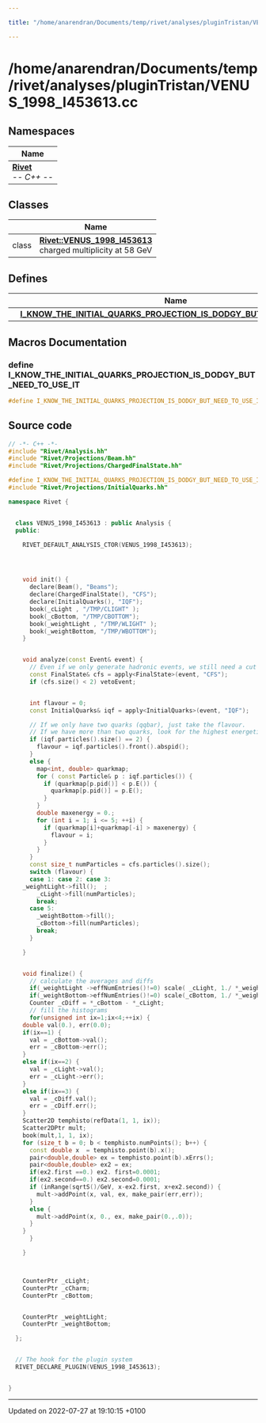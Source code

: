 ```yaml
---

title: "/home/anarendran/Documents/temp/rivet/analyses/pluginTristan/VENUS_1998_I453613.cc"

---
```


# /home/anarendran/Documents/temp/rivet/analyses/pluginTristan/VENUS_1998_I453613.cc



## Namespaces

| Name           |
| -------------- |
| **[Rivet](http://example.org/namespaces/namespacerivet/)** <br>-*- C++ -*-  |

## Classes

|                | Name           |
| -------------- | -------------- |
| class | **[Rivet::VENUS_1998_I453613](http://example.org/classes/classrivet_1_1venus__1998__i453613/)** <br>charged multiplicity at 58 GeV  |

## Defines

|                | Name           |
| -------------- | -------------- |
|  | **[I_KNOW_THE_INITIAL_QUARKS_PROJECTION_IS_DODGY_BUT_NEED_TO_USE_IT](http://example.org/files/venus__1998__i453613_8cc/#define-i-know-the-initial-quarks-projection-is-dodgy-but-need-to-use-it)**  |




## Macros Documentation

### define I_KNOW_THE_INITIAL_QUARKS_PROJECTION_IS_DODGY_BUT_NEED_TO_USE_IT

```cpp
#define I_KNOW_THE_INITIAL_QUARKS_PROJECTION_IS_DODGY_BUT_NEED_TO_USE_IT 
```


## Source code

```cpp
// -*- C++ -*-
#include "Rivet/Analysis.hh"
#include "Rivet/Projections/Beam.hh"
#include "Rivet/Projections/ChargedFinalState.hh"

#define I_KNOW_THE_INITIAL_QUARKS_PROJECTION_IS_DODGY_BUT_NEED_TO_USE_IT
#include "Rivet/Projections/InitialQuarks.hh"

namespace Rivet {


  class VENUS_1998_I453613 : public Analysis {
  public:

    RIVET_DEFAULT_ANALYSIS_CTOR(VENUS_1998_I453613);




    void init() {
      declare(Beam(), "Beams");
      declare(ChargedFinalState(), "CFS");
      declare(InitialQuarks(), "IQF");
      book(_cLight , "/TMP/CLIGHT" );
      book(_cBottom, "/TMP/CBOTTOM");
      book(_weightLight , "/TMP/WLIGHT" );
      book(_weightBottom, "/TMP/WBOTTOM");
    }


    void analyze(const Event& event) {
      // Even if we only generate hadronic events, we still need a cut on numCharged >= 2.
      const FinalState& cfs = apply<FinalState>(event, "CFS");
      if (cfs.size() < 2) vetoEvent;


      int flavour = 0;
      const InitialQuarks& iqf = apply<InitialQuarks>(event, "IQF");

      // If we only have two quarks (qqbar), just take the flavour.
      // If we have more than two quarks, look for the highest energetic q-qbar pair.
      if (iqf.particles().size() == 2) {
        flavour = iqf.particles().front().abspid();
      }
      else {
        map<int, double> quarkmap;
        for ( const Particle& p : iqf.particles()) {
          if (quarkmap[p.pid()] < p.E()) {
            quarkmap[p.pid()] = p.E();
          }
        }
        double maxenergy = 0.;
        for (int i = 1; i <= 5; ++i) {
          if (quarkmap[i]+quarkmap[-i] > maxenergy) {
            flavour = i;
          }
        }
      }
      const size_t numParticles = cfs.particles().size();
      switch (flavour) {
      case 1: case 2: case 3:
    _weightLight->fill();  ;
        _cLight->fill(numParticles);
        break;
      case 5:
        _weightBottom->fill();
        _cBottom->fill(numParticles);
        break;
      }

    }


    void finalize() {
      // calculate the averages and diffs
      if(_weightLight ->effNumEntries()!=0) scale( _cLight, 1./ *_weightLight);
      if(_weightBottom->effNumEntries()!=0) scale(_cBottom, 1./ *_weightBottom);
      Counter _cDiff = *_cBottom - *_cLight;
      // fill the histograms
      for(unsigned int ix=1;ix<4;++ix) {
    double val(0.), err(0.0);
    if(ix==1) {
      val = _cBottom->val();
      err = _cBottom->err();
    }
    else if(ix==2) {
      val = _cLight->val();
      err = _cLight->err();
    }
    else if(ix==3) {
      val = _cDiff.val();
      err = _cDiff.err();
    }
    Scatter2D temphisto(refData(1, 1, ix));
    Scatter2DPtr mult;
    book(mult,1, 1, ix);
    for (size_t b = 0; b < temphisto.numPoints(); b++) {
      const double x  = temphisto.point(b).x();
      pair<double,double> ex = temphisto.point(b).xErrs();
      pair<double,double> ex2 = ex;
      if(ex2.first ==0.) ex2. first=0.0001;
      if(ex2.second==0.) ex2.second=0.0001;
      if (inRange(sqrtS()/GeV, x-ex2.first, x+ex2.second)) {
        mult->addPoint(x, val, ex, make_pair(err,err));
      }
      else {
        mult->addPoint(x, 0., ex, make_pair(0.,.0));
      }
    }
      }

    }



    CounterPtr _cLight;
    CounterPtr _cCharm;
    CounterPtr _cBottom;


    CounterPtr _weightLight;
    CounterPtr _weightBottom;

  };


  // The hook for the plugin system
  RIVET_DECLARE_PLUGIN(VENUS_1998_I453613);


}
```


-------------------------------

Updated on 2022-07-27 at 19:10:15 +0100
